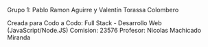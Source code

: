 Grupo 1:
Pablo Ramon Aguirre y Valentín Torassa Colombero

Creada para Codo a Codo: Full Stack - Desarrollo Web (JavaScript/Node.JS)
Comision: 23576
Profesor: Nicolas Machicado Miranda

